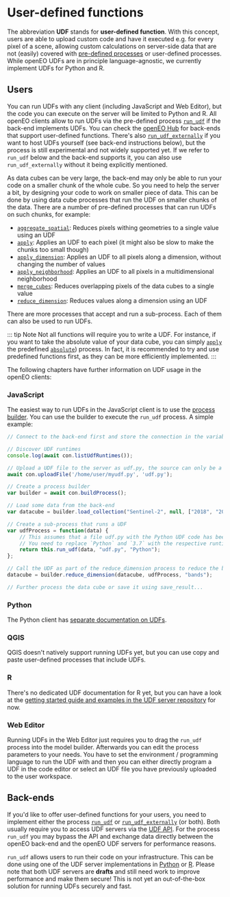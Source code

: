# User-defined functions

The abbreviation **UDF** stands for **user-defined function**. With this concept, users are able to upload custom code and have it executed e.g. for every pixel of a scene, allowing custom calculations on server-side data that are not (easily) covered with [pre-defined processes](processes.md) or user-defined processes. While openEO UDFs are in principle language-agnostic, we currently implement UDFs for Python and R.

## Users

You can run UDFs with any client (including JavaScript and Web Editor), but the code you can execute on the server will be limited to Python and R.
All openEO clients allow to run UDFs via the pre-defined process [`run_udf`](processes.md#run_udf) if the back-end implements UDFs. You can check the [openEO Hub](https://hub.openeo.org) for back-ends that support user-defined functions. There's also [`run_udf_externally`](processes.md#run_udf_externally) if you want to host UDFs yourself (see back-end instructions below), but the process is still experimental and not widely supported yet. If we refer to `run_udf` below and the back-end supports it, you can also use `run_udf_externally` without it being explicitly mentioned.

As data cubes can be very large, the back-end may only be able to run your code on a smaller chunk of the whole cube. So you need to help the server a bit, by designing your code to work on smaller piece of data. This can be done by using data cube processes that run the UDF on smaller chunks of the data. There are a number of pre-defined processes that can run UDFs on such chunks, for example:

* [`aggregate_spatial`](processes.md#aggregate_spatial): Reduces pixels withing geometries to a single value using an UDF
* [`apply`](processes.md#apply): Applies an UDF to each pixel (it might also be slow to make the chunks too small though)
* [`apply_dimension`](processes.md#apply_dimension): Applies an UDF to all pixels along a dimension, without changing the number of values
* [`apply_neighborhood`](processes.md#apply_neighborhood): Applies an UDF to all pixels in a multidimensional neighborhood
* [`merge_cubes`](processes.md#merge_cubes): Reduces overlapping pixels of the data cubes to a single value
* [`reduce_dimension`](processes.md#reduce_dimension): Reduces values along a dimension using an UDF

There are more processes that accept and run a sub-process. Each of them can also be used to run UDFs.

::: tip Note
Not all functions will require you to write a UDF. For instance, if you want to take the absolute value of your data cube, you can simply [`apply`](processes.md#apply) the predefined [`absolute`](processes.md#absolute)) process. In fact, it is recommended to try and use predefined functions first, as they can be more efficiently implemented.
:::

The following chapters have further information on UDF usage in the openEO clients:

### JavaScript

The easiest way to run UDFs in the JavaScript client is to use the [process builder](https://open-eo.github.io/openeo-js-client/2.0.0/Builder.html). You can use the builder to execute the `run_udf` process. A simple example:

```javascript
// Connect to the back-end first and store the connection in the variable `con`...

// Discover UDF runtimes
console.log(await con.listUdfRuntimes());

// Upload a UDF file to the server as udf.py, the source can only be a local path in a NodeJS environment
await con.uploadFile('/home/user/myudf.py', 'udf.py');

// Create a process builder
var builder = await con.buildProcess();

// Load some data from the back-end
var datacube = builder.load_collection("Sentinel-2", null, ["2018", "2019"]);

// Create a sub-process that runs a UDF
var udfProcess = function(data) {
	// This assumes that a file udf.py with the Python UDF code has been uploaded to the server before, you can also directly insert the UDF code instead. 
	// You need to replace `Python` and `3.7` with the respective runtime identifier and version as returned in UDF discovery
	return this.run_udf(data, "udf.py", "Python");
};

// Call the UDF as part of the reduce_dimension process to reduce the bands to a single value
datacube = builder.reduce_dimension(datacube, udfProcess, "bands");

// Further process the data cube or save it using save_result...
```

### Python

The Python client has [separate documentation on UDFs](https://open-eo.github.io/openeo-python-client/udf.html).

### QGIS

QGIS doesn't natively support running UDFs yet, but you can use copy and paste user-defined processes that include UDFs.

### R

There's no dedicated UDF documentation for R yet, but you can have a look at the [getting started guide and examples in the UDF server repository](https://github.com/Open-EO/openeo-r-udf#usage) for now.

### Web Editor

Running UDFs in the Web Editor just requires you to drag the `run_udf` process into the model builder. Afterwards you can edit the process parameters to your needs. You have to set the environment / programming language to run the UDF with and then you can either directly program a UDF in the code editor or select an UDF file you have previously uploaded to the user workspace.

## Back-ends

If you'd like to offer user-defined functions for your users, you need to implement either the process [`run_udf`](processes.md#run_udf) or [`run_udf_externally`](processes.md#run_udf_externally) (or both). Both usually require you to access UDF servers via the [UDF API](https://open-eo.github.io/openeo-udf/api_docs/). For the process `run_udf` you may bypass the API and exchange data directly between the openEO back-end and the openEO UDF servers for performance reasons.

`run_udf` allows users to run their code on your infrastructure. This can be done using one of the UDF server implementations in [Python](https://github.com/Open-EO/openeo-udf) or [R](https://github.com/Open-EO/openeo-r-udf). Please note that both UDF servers are **drafts** and still need work to improve performance and make them secure! This is not yet an out-of-the-box solution for running UDFs securely and fast.
